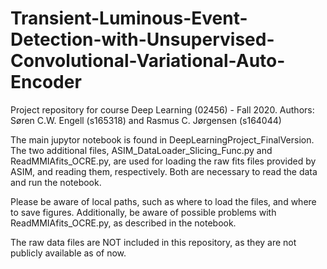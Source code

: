 # Transient-Luminous-Event-Detection-with-Unsupervised-Convolutional-Variational-Auto-Encoder
Project repository for course Deep Learning (02456) - Fall 2020. Authors: Søren C.W. Engell (s165318) and Rasmus C. Jørgensen (s164044)

The main jupytor notebook is found in DeepLearningProject_FinalVersion. The two additional files, ASIM_DataLoader_Slicing_Func.py and ReadMMIAfits_OCRE.py,
are used for loading the raw fits files provided by ASIM, and reading them, respectively. Both are necessary to read the data and run the notebook.

Please be aware of local paths, such as where to load the files, and where to save figures.
Additionally, be aware of possible problems with ReadMMIAfits_OCRE.py, as described in the notebook. 

The raw data files are NOT included in this repository, as they are not publicly available as of now.
